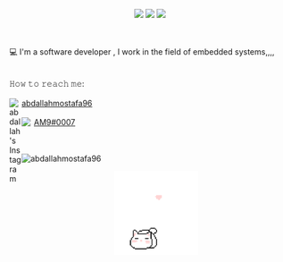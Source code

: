 
<p align="center">
 <img src = "https://media2.giphy.com/media/QssGEmpkyEOhBCb7e1/giphy.gif?cid=ecf05e47a0n3gi1bfqntqmob8g9aid1oyj2wr3ds3mg700bl&rid=giphy.gif" width = 5%> <a href="https://github.com/CodeWhiteWeb/CodeWhiteWeb"><img src="https://readme-typing-svg.herokuapp.com?color=%2336BCF7&center=true&vCenter=true&lines=Hi+There+,,,,,+welcome+to+my+Github;I'm+Abdallah;I'm+SoftWare+engineer;+♥♥♥"></a>
<img src = "https://media2.giphy.com/media/QssGEmpkyEOhBCb7e1/giphy.gif?cid=ecf05e47a0n3gi1bfqntqmob8g9aid1oyj2wr3ds3mg700bl&rid=giphy.gif" width = 5%></p>

<br>
<br>
  <summary>
    💻 I'm a software developer  , I work in the field of embedded systems,,,,
  </summary>
  <br/>

  <!--div>
    <img src="https://img.shields.io/badge/c-%2300599C.svg?style=for-the-badge&logo=c&logoColor=white"/>
    <img src="https://img.shields.io/badge/c++-%2300599C.svg?style=for-the-badge&logo=c%2B%2B&logoColor=white)"/>
    <img src="https://img.shields.io/badge/python-3670A0?style=for-the-badge&logo=python&logoColor=ffdd54" />
    <img src="https://img.shields.io/badge/HTML5-F16529?style=for-the-badge&logo=html5&logoColor=white" />
    <img src="https://img.shields.io/badge/CSS3-1572B6?style=for-the-badge&logo=css3&logoColor=white" />
    <img src="https://img.shields.io/badge/Linux-FCC624?style=for-the-badge&logo=linux&logoColor=black"/>
    <img src="https://img.shields.io/badge/Red%20Hat-EE0000?style=for-the-badge&logo=redhat&logoColor=white"/>
    <img src="https://img.shields.io/badge/Ubuntu-E95420?style=for-the-badge&logo=ubuntu&logoColor=white" />
    <img src="https://img.shields.io/badge/Sql-018bff?style=for-the-badge&logo=microsoft-access&logoColor=white" />
    <img src="https://img.shields.io/badge/mysql-%2300599C.svg?style=for-the-badge&logo=mysql&logoColor=white"/>
    <img src="https://img.shields.io/badge/VS%20Code-0078D4?style=for-the-badge&logo=visual%20studio%20code&logoColor=white" /> 
  </div>


<!-- <summary>📈 My GitHub Stats: </summary>
  

<!-- ![](https://github-readme-stats.vercel.app/api?username=abdallahmostafa96&theme=dracula&show_icons=true&hide_border=true&count_private=true&include_all_commits=true&cache_seconds=7200) -->
<!-- [![GitHub Streak](https://github-readme-streak-stats.herokuapp.com/?user=abdallahmostafa96&theme=dracula&hide_border=true)](https://github.com/abdallahmostafa96?tab=repositories) -->
<!--[![Code's github activity graph](https://githubraw.com/CodeWhiteWeb/CodeWhiteWeb/output/github-contribution-grid-snake.svg)](https://skyline.github.com/abdallahmostafa96)


</details>-->
<!--<details>-->

<br>
  <summary>
    𝙷𝚘𝚠 𝚝𝚘 𝚛𝚎𝚊𝚌𝚑 𝚖𝚎:
  </summary>
<br><a href="https://www.instagram.com/abdallahmostafa96/"><img align="left" alt="abdallah's Instagram" width="22px" src="https://raw.githubusercontent.com/hussainweb/hussainweb/main/icons/instagram.png"/>abdallahmostafa96</a></br>
<!--<br><a href="https://twitter.com/abdallahfox96"><img align="left" alt="abdallahfox96 | Twitter" width="22px" src="https://raw.githubusercontent.com/peterthehan/peterthehan/master/assets/twitter.svg" />abdallahfox96</a></br>-->
<!-- <br><a href="https://www.linkedin.com/in/abdallahmostafa96/"><img align="left" alt="abdallahmostafa96's LinkedIN" width="22px"> </a> <img 
 src="https://raw.githubusercontent.com/peterthehan/peterthehan/master/assets/linkedin.svg">abdallahmostafa96 </a></br>  -->
<br><a href="https://discord.com/users/319301504328794113"><img align="left" width="22px" src="https://cdn.cdnlogo.com/logos/d/43/discord.svg">AM9#0007 </a> 
 <br> 
<br>
<br>
 <p align=left> <img src=https://komarev.com/ghpvc/?username=abdallahmostafa96 alt=abdallahmostafa96 /> </p>

   <div align="center">
          <img src="./imgcat_li/cat.gif" width="150" height="150" />
     
     

     


